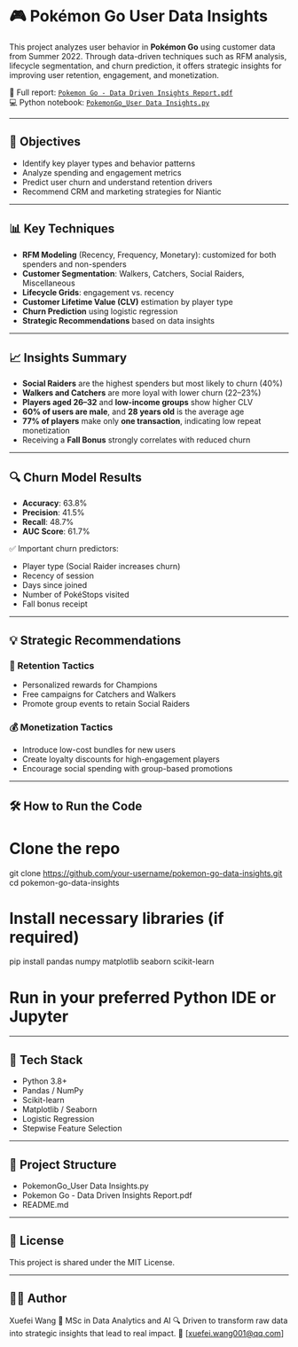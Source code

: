 # 🎮 Pokémon Go User Data Insights

This project analyzes user behavior in **Pokémon Go** using customer data from Summer 2022. Through data-driven techniques such as RFM analysis, lifecycle segmentation, and churn prediction, it offers strategic insights for improving user retention, engagement, and monetization.

📘 Full report: [`Pokemon Go - Data Driven Insights Report.pdf`](./Pokemon%20Go%20-%20Data%20Driven%20Insights%20Report.pdf)  
💻 Python notebook: [`PokemonGo_User Data Insights.py`](./PokemonGo_User%20Data%20Insights.py)

---

## 📌 Objectives

- Identify key player types and behavior patterns  
- Analyze spending and engagement metrics  
- Predict user churn and understand retention drivers  
- Recommend CRM and marketing strategies for Niantic  

---

## 📊 Key Techniques

- **RFM Modeling** (Recency, Frequency, Monetary): customized for both spenders and non-spenders  
- **Customer Segmentation**: Walkers, Catchers, Social Raiders, Miscellaneous  
- **Lifecycle Grids**: engagement vs. recency  
- **Customer Lifetime Value (CLV)** estimation by player type  
- **Churn Prediction** using logistic regression  
- **Strategic Recommendations** based on data insights  

---

## 📈 Insights Summary

- **Social Raiders** are the highest spenders but most likely to churn (40%)  
- **Walkers and Catchers** are more loyal with lower churn (22–23%)  
- **Players aged 26–32** and **low-income groups** show higher CLV  
- **60% of users are male**, and **28 years old** is the average age  
- **77% of players** make only **one transaction**, indicating low repeat monetization  
- Receiving a **Fall Bonus** strongly correlates with reduced churn  

---

## 🔍 Churn Model Results

- **Accuracy**: 63.8%  
- **Precision**: 41.5%  
- **Recall**: 48.7%  
- **AUC Score**: 61.7%  

✅ Important churn predictors:
- Player type (Social Raider increases churn)  
- Recency of session  
- Days since joined  
- Number of PokéStops visited  
- Fall bonus receipt  

---

## 💡 Strategic Recommendations

### 🎯 Retention Tactics
- Personalized rewards for Champions  
- Free campaigns for Catchers and Walkers  
- Promote group events to retain Social Raiders  

### 💰 Monetization Tactics
- Introduce low-cost bundles for new users  
- Create loyalty discounts for high-engagement players  
- Encourage social spending with group-based promotions  

---

## 🛠️ How to Run the Code

# Clone the repo
git clone https://github.com/your-username/pokemon-go-data-insights.git <br>
cd pokemon-go-data-insights

# Install necessary libraries (if required)
pip install pandas numpy matplotlib seaborn scikit-learn

# Run in your preferred Python IDE or Jupyter

---

## 🧪 Tech Stack
- Python 3.8+
- Pandas / NumPy
- Scikit-learn
- Matplotlib / Seaborn
- Logistic Regression
- Stepwise Feature Selection

---

## 📁 Project Structure
- PokemonGo_User Data Insights.py
- Pokemon Go - Data Driven Insights Report.pdf
- README.md

---

## 📄 License
This project is shared under the MIT License.

---

## 👩‍💻 Author
Xuefei Wang
📘 MSc in Data Analytics and AI
🔍 Driven to transform raw data into strategic insights that lead to real impact.
📧 [xuefei.wang001@qq.com]
